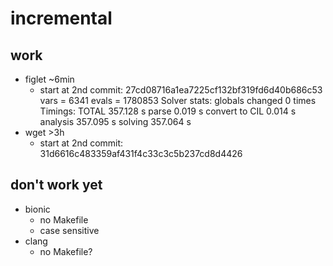 # incremental

## work
- figlet ~6min
  - start at 2nd commit: 27cd08716a1ea7225cf132bf319fd6d40b686c53
    vars = 6341    evals = 1780853
    Solver stats:
      globals changed 0 times
    Timings:
    TOTAL                          357.128 s
      parse                           0.019 s
      convert to CIL                  0.014 s
      analysis                       357.095 s
        solving                        357.064 s
- wget >3h
  - start at 2nd commit: 31d6616c483359af431f4c33c3c5b237cd8d4426

## don't work yet
- bionic
  - no Makefile
  - case sensitive
- clang
  - no Makefile?
